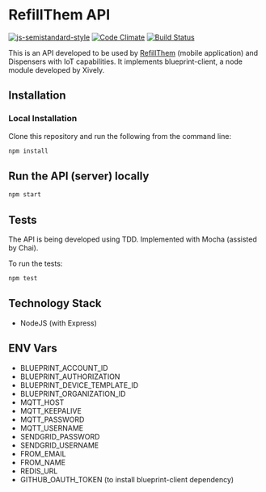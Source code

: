 # RefillThem API

[![js-semistandard-style](https://img.shields.io/badge/code%20style-semistandard-brightgreen.svg?style=flat-square)](https://github.com/Flet/semistandard) [![Code Climate](https://codeclimate.com/github/Altoros/refill-them-api/badges/gpa.svg)](https://codeclimate.com/github/Altoros/refill-them-api) [![Build Status](https://travis-ci.org/Altoros/refill-them-api.svg?branch=master)](https://travis-ci.org/Altoros/refill-them-api)

This is an API developed to be used by [RefillThem](https://github.com/Altoros/refill-them) (mobile application) and Dispensers with IoT capabilities. It implements blueprint-client, a node module developed by Xively.

## Installation

### Local Installation

Clone this repository and run the following from the command line:

```sh
npm install
```

## Run the API (server) locally

```sh
npm start
```

## Tests

The API is being developed using TDD. Implemented with Mocha (assisted by Chai).

To run the tests:
```sh
npm test
```

## Technology Stack

- NodeJS (with Express)

## ENV Vars
- BLUEPRINT_ACCOUNT_ID
- BLUEPRINT_AUTHORIZATION
- BLUEPRINT_DEVICE_TEMPLATE_ID
- BLUEPRINT_ORGANIZATION_ID
- MQTT_HOST
- MQTT_KEEPALIVE
- MQTT_PASSWORD
- MQTT_USERNAME
- SENDGRID_PASSWORD
- SENDGRID_USERNAME
- FROM_EMAIL
- FROM_NAME
- REDIS_URL
- GITHUB_OAUTH_TOKEN (to install blueprint-client dependency)
